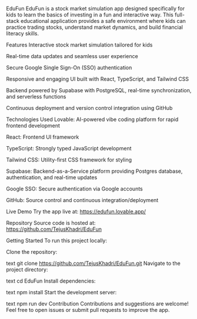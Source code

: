EduFun
EduFun is a stock market simulation app designed specifically for kids to learn the basics of investing in a fun and interactive way. This full-stack educational application provides a safe environment where kids can practice trading stocks, understand market dynamics, and build financial literacy skills.

Features
Interactive stock market simulation tailored for kids

Real-time data updates and seamless user experience

Secure Google Single Sign-On (SSO) authentication

Responsive and engaging UI built with React, TypeScript, and Tailwind CSS

Backend powered by Supabase with PostgreSQL, real-time synchronization, and serverless functions

Continuous deployment and version control integration using GitHub

Technologies Used
Lovable: AI-powered vibe coding platform for rapid frontend development

React: Frontend UI framework

TypeScript: Strongly typed JavaScript development

Tailwind CSS: Utility-first CSS framework for styling

Supabase: Backend-as-a-Service platform providing Postgres database, authentication, and real-time updates

Google SSO: Secure authentication via Google accounts

GitHub: Source control and continuous integration/deployment

Live Demo
Try the app live at: https://edufun.lovable.app/

Repository
Source code is hosted at: https://github.com/TejusKhadri/EduFun

Getting Started
To run this project locally:

Clone the repository:

text
git clone https://github.com/TejusKhadri/EduFun.git
Navigate to the project directory:

text
cd EduFun
Install dependencies:

text
npm install
Start the development server:

text
npm run dev
Contribution
Contributions and suggestions are welcome! Feel free to open issues or submit pull requests to improve the app.

